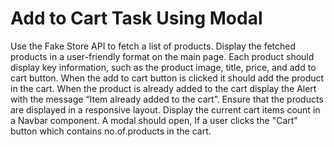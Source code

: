 # Add to Cart Task Using Modal


Use the Fake Store API to fetch a list of products.
Display the fetched products in a user-friendly format on the main page.
Each product should display key information, such as the product image, title, price, and add to cart button.
When the add to cart button is clicked it should add the product in the cart.
When the product is already added to the cart display the Alert with the message  “Item already added to the cart”.
Ensure that the products are displayed in a responsive layout.
Display the current cart items count in a Navbar component.
A modal should open, If a user clicks the "Cart" button which contains no.of.products in the cart.

